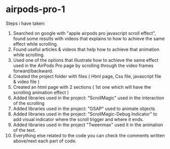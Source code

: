 # airpods-pro-1

Steps i have taken:

1. Searched on google with "apple airpods pro javascript scroll effect", found some results with videos that explains to how to achieve the same effect while scrolling.
2. Found useful articles & videos that help how to achieve that animation while scrolling.
3. Used one of the options that illustrate how to achieve the same effect used in the AirPods Pro page by scrolling through the video frames forward/backward.
4. Created the project folder with files ( Html page, Css file, javascript file & video file )
5. Created an html page with 2 sections ( 1st one which will have the scrolling animation effect )
6. Added libraries used in the project: "ScrollMagic" used in the interaction of the scrolling
7. Added libraries used in the project: "GSAP" used to animate objects
8. Added libraries used in the project: "ScrollMagic-Debug Indicator" to add visual indicator where the scroll trigger and where it ends.
9. Added libraries used in the project "Tweenmax" used it in the animation of the text.
10. Everything else related to the code you can check the comments written above/next each part of code.
